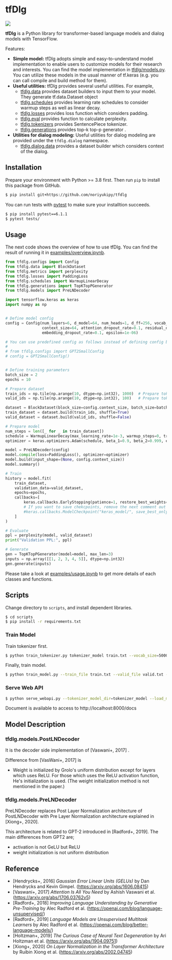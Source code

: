 # tfDlg

![](https://github.com/noriyukipy/tfdlg/workflows/unittest/badge.svg)

**tfDlg** is a Python library for transformer-based language models and dialog models with TensorFlow.

Features:

* **Simple model:** tfDlg adopts simple and easy-to-understand model implementation to enable users to customize models for their research and interests. You can find the model implementation in [tfdlg/models.py](tfdlg/models.py). You can utilize these models in the usual manner of tf.keras (e.g. you can call compile and build method for them).
* **Useful utilities:** tfDlg provides several useful utilities. For example,
  * [tfdlg.data](tfdlg/data.py) provides dataset builders to input them to your model. They generate tf.data.Dataset object
  * [tfdlg.schedules](tfdlg/schedules.py) provides learning rate schedules to consider warmup steps as well as linear decay.
  * [tfdlg.losses](tfdlg/losses.py) provides loss function which considers padding.
  * [tfdlg.eval](tfdlg/eval.py) provides function to calculate perplexity.
  * [tfdlg.tokenizers](tfdlg/tokenizers.py) provides SentencePiece tokenizer.
  * [tfdlg.generations](tfdlg/generations.py) provides top-k top-p generator .
* **Utilities for dialog modeling:** Useful utilities for dialog modeling are provided under the `tfdlg.dialog` namespace.
  * [tfdlg.dialog.data](tfdlg/dialog/data.py) provides a dataset builder which considers context of the dialog.

## Installation

Prepare your environment with Python >= 3.8 first. Then run `pip` to install this package from GitHub.

```sh
$ pip install git+https://github.com/noriyukipy/tfdlg
```

You can run tests with [pytest](https://docs.pytest.org/en/stable/) to make sure your installtion succeeds.

```sh
$ pip install pytest==6.1.1
$ pytest tests/
```

## Usage


The next code shows the overview of how to use tfDlg. You can find the result of running it in [examples/overview.ipynb](examples/overview.ipynb).

```py
from tfdlg.configs import Config
from tfdlg.data import BlockDataset
from tfdlg.metrics import perplexity
from tfdlg.losses import PaddingLoss
from tfdlg.schedules import WarmupLinearDecay
from tfdlg.generations import TopKTopPGenerator
from tfdlg.models import PreLNDecoder

import tensorflow.keras as keras
import numpy as np


# Define model config
config = Config(num_layers=6, d_model=64, num_heads=1, d_ff=256, vocab_size=100,
                context_size=64, attention_dropout_rate=0.1, residual_dropout_rate=0.1,
                embedding_dropout_rate=0.1, epsilon=1e-06)

# You can use predefined config as follows instead of defining config by yourself
#
# from tfdlg.configs import GPT2SmallConfig
# config = GPT2SmallConfig()


# Define training parameters
batch_size = 2
epochs = 10

# Prepare dataset
train_ids = np.tile(np.arange(10, dtype=np.int32), 1000)  # Prepare token ids for training data
valid_ids = np.tile(np.arange(10, dtype=np.int32), 100)   # Prepare token ids for validation data

dataset = BlockDataset(block_size=config.context_size, batch_size=batch_size)
train_dataset = dataset.build(train_ids, shuffle=True)
valid_dataset = dataset.build(valid_ids, shuffle=False)

# Prepare model
num_steps = len([_ for _ in train_dataset])
schedule = WarmupLinearDecay(max_learning_rate=1e-3, warmup_steps=0, training_steps=num_steps*epochs)
optimizer = keras.optimizers.Adam(schedule, beta_1=0.9, beta_2=0.999, epsilon=1e-8, clipnorm=1.0)

model = PreLNDecoder(config)
model.compile(loss=PaddingLoss(), optimizer=optimizer)
model.build(input_shape=(None, config.context_size))
model.summary()

# Train
history = model.fit(
    train_dataset,
    validation_data=valid_dataset,
    epochs=epochs,
    callbacks=[
        keras.callbacks.EarlyStopping(patience=1, restore_best_weights=True),
        # If you want to save chekcpoints, remove the next comment out
        #keras.callbacks.ModelCheckpoint("keras_model/", save_best_only=True)
    ]
)

# Evaluate
ppl = perplexity(model, valid_dataset)
print("Validation PPL:", ppl)

# Generate
gen = TopKTopPGenerator(model=model, max_len=3)
inputs = np.array([[1, 2, 3, 4, 5]], dtype=np.int32)
gen.generate(inputs)
```

Please take a look at [examples/usage.ipynb](examples/usage.ipynb) to get more details of each classes and functions.

## Scripts

Change directory to `scripts`, and install dependent libraries.

```sh
$ cd scripts
$ pip install -r requirements.txt
```

### Train Model

Train tokenizer first.

```sh
$ python train_tokenizer.py tokenizer_model train.txt --vocab_size=5000
```

Finally, train model.

```sh
$ python train_model.py --train_file train.txt --valid_file valid.txt --tokenizer_model_dir tokenizer_model --save_model_dir=model --epochs=2 --batch_size=4
```

### Serve Web API

```sh
$ python serve_webapi.py --tokenizer_model_dir=tokenizer_model --load_model_dir=model --host="0.0.0.0" --port="8000"
```

Document is available to access to http://localhost:8000/docs

## Model Description

### tfdlg.models.PostLNDecoder

It is the decoder side implementation of [Vaswani+, 2017] .

Difference from [VasWani+, 2017] is

- Weight is initialized by Grolo's uniform distribution except for layers which uses ReLU. For those which uses the ReLU activation function, He's initialization is used. (The weight initialization method is not mentioned in the paper.)

### tfdlg.models.PreLNDecoder

PreLNDecoder replaces Post Layer Normalization architecture of PostLNDecoder with Pre Layer Normalization architecture explained in [Xiong+, 2020].

This architecture is related to GPT-2 introduced in [Radford+, 2019].
The main differences from GPT2 are;

- activation is not GeLU but ReLU
- weight initialization is not uniform distribution

## Reference

* [Hendrycks+, 2016] *Gaussian Error Linear Units (GELUs)* by Dan Hendrycks and Kevin Gimpel. (https://arxiv.org/abs/1606.08415)
* [Vaswani+, 2017] *Attention Is All You Need* by Ashish Vaswani et al. (https://arxiv.org/abs/1706.03762v5)
* [Radford+, 2018] *Improving Language Understanding by Generative Pre-Training* by Alec Radford et al. (https://openai.com/blog/language-unsupervised/)
* [Radford+, 2019] *Language Models are Unsupervised Multitask Learners* by Alec Radford et al. (https://openai.com/blog/better-language-models/)
* [Holtzman+, 2019] *The Curious Case of Neural Text Degeneration* by Ari Holtzman et al. (https://arxiv.org/abs/1904.09751)
* [Xiong+, 2020] *On Layer Normalization in the Transformer Architecture* by Ruibin Xiong et al. (https://arxiv.org/abs/2002.04745)